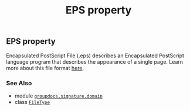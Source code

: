 ﻿---
title: EPS property
second_title: GroupDocs.Signature for Python via .NET API References
description: 
type: docs
url: /python-net/groupdocs.signature.domain/filetype/eps/
is_root: false
weight: 210
---

## EPS property


Encapsulated PostScript File (.eps) describes an Encapsulated PostScript language program that describes the appearance of a single page. 
Learn more about this file format [here](https://wiki.fileformat.com/page-description-language/eps).

### See Also
* module [`groupdocs.signature.domain`](../../)
* class [`FileType`](/signature/python-net/groupdocs.signature.domain/filetype)
